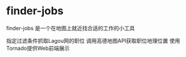 # finder-jobs
finder-jobs 是一个在地图上就近找合适的工作的小工具

指定过滤条件抓取Lagou网的职位
调用高德地图API获取职位地理位置
使用Tornado提供Web前端展示
